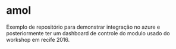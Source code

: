 # amol
Exemplo de repositório para demonstrar integração no azure e posteriormente ter um dashboard de controle do modulo usado do workshop em recife 2016.
